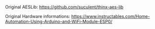 Original AESLib: https://github.com/suculent/thinx-aes-lib

Original Hardware informations: https://www.instructables.com/Home-Automation-Using-Arduino-and-WiFi-Module-ESP0/
